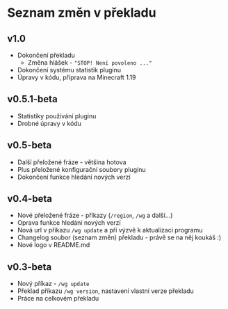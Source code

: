 # Seznam změn v překladu

## v1.0
* Dokončení překladu
  * Změna hlášek - `"STOP! Není povoleno ..."`
* Dokončení systému statistik pluginu
* Úpravy v kódu, příprava na Minecraft 1.19

## v0.5.1-beta
* Statistiky používání pluginu
* Drobné úpravy v kódu

## v0.5-beta
* Další přeložené fráze - většina hotova
* Plus přeložené konfigurační soubory pluginu 
* Dokončení funkce hledání nových verzí

## v0.4-beta
* Nové přeložené fráze - příkazy (`/region`, `/wg` a další...)
* Oprava funkce hledání nových verzí
* Nová url v příkazu `/wg update` a při výzvě k aktualizaci programu
* Changelog soubor (seznam změn) překladu - právě se na něj koukáš :)
* Nové logo v README.md

## v0.3-beta
* Nový příkaz - `/wg update`
* Překlad příkazu `/wg version`, nastavení vlastní verze překladu
* Práce na celkovém překladu